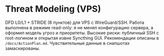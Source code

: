# Threat Modeling (VPS)
DFD L0/L1 + STRIDE (8 пунктов) для VPS с WireGuard/SSH. Работа выполнена в режиме read-only: я не менял конфигурацию сервера, а оформил модель угроз и приоритеты. Высокие риски: публичный SSH с root-логином и открытая извне Syncthing GUI. Рекомендации описаны в `/docs/ActionPlan.md`. Чувствительные данные в снапшотах замаскированы.
